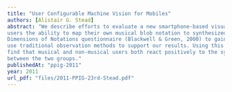 ```yaml
---
title: "User Configurable Machine Vision for Mobiles"
authors: [Alistair G. Stead]
abstract: "We describe efforts to evaluate a new smartphone-based visual programming language, which gives
users the ability to map their own musical blob notation to synthesized audio. We use the Cognitive
Dimensions of Notations questionnaire (Blackwell & Green, 2000) to gain qualitative feedback, and
use traditional observation methods to support our results. Using this methodology, we were able to
find that musical and non-musical users both react positively to the system, with no marked difference
between the two groups."
publishedAt: "ppig-2011"
year: 2011
url_pdf: "files/2011-PPIG-23rd-Stead.pdf"
---
```

